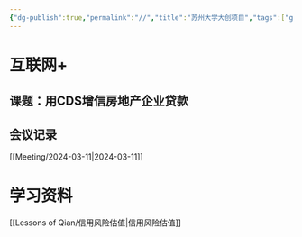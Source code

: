 ```yaml
---
{"dg-publish":true,"permalink":"//","title":"苏州大学大创项目","tags":["gardenEntry"]}
---
```


# 互联网+
## 课题：用CDS增信房地产企业贷款
## 会议记录
[[Meeting/2024-03-11\|2024-03-11]]

# 学习资料
[[Lessons of Qian/信用风险估值\|信用风险估值]]

